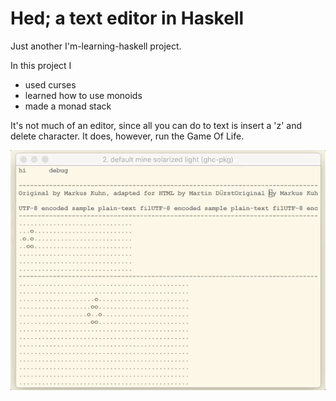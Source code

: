 Hed; a text editor in Haskell
======
Just another I'm-learning-haskell project.

In this project I
* used curses
* learned how to use monoids
* made a monad stack

It's not much of an editor, since all you can do to text is insert a 'z' and delete character.  It does, however, run the Game Of Life.

<img src="https://raw.githubusercontent.com/GregoryTravis/hed/master/screenshots/hed.gif">
